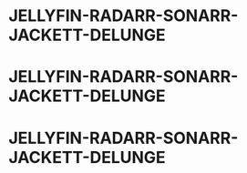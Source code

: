 # JELLYFIN-RADARR-SONARR-JACKETT-DELUNGE
# JELLYFIN-RADARR-SONARR-JACKETT-DELUNGE
# JELLYFIN-RADARR-SONARR-JACKETT-DELUNGE
